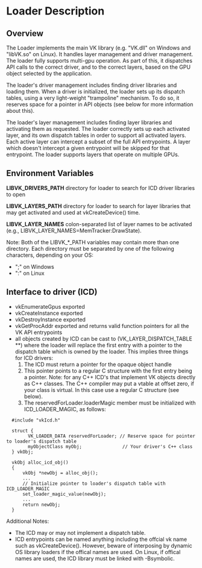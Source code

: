 # Loader Description 

## Overview
The Loader implements the main VK library (e.g. "VK.dll" on Windows and
"libVK.so" on Linux).  It handles layer management and driver management.  The
loader fully supports multi-gpu operation.  As part of this, it dispatches API
calls to the correct driver, and to the correct layers, based on the GPU object
selected by the application.

The loader's driver management includes finding driver libraries and loading
them.  When a driver is initialized, the loader sets up its dispatch tables,
using a very light-weight "trampoline" mechanism.  To do so, it reserves space
for a pointer in API objects (see below for more information about this).

The loader's layer management includes finding layer libraries and activating
them as requested.  The loader correctly sets up each activated layer, and its
own dispatch tables in order to support all activated layers.  Each active
layer can intercept a subset of the full API entrypoints.  A layer which
doesn't intercept a given entrypoint will be skipped for that entrypoint.  The
loader supports layers that operate on multiple GPUs.

## Environment Variables
**LIBVK\_DRIVERS\_PATH**  directory for loader to search for ICD driver libraries to open

**LIBVK\_LAYERS\_PATH**   directory for loader to search for layer libraries that may get activated  and used at vkCreateDevice() time.

**LIBVK\_LAYER\_NAMES**   colon-separated list of layer names to be activated (e.g., LIBVK\_LAYER\_NAMES=MemTracker:DrawState).

Note: Both of the LIBVK\_*\_PATH variables may contain more than one directory.  Each directory must be separated by one of the following characters, depending on your OS:

- ";" on Windows
- ":" on Linux

## Interface to driver (ICD)
- vkEnumerateGpus exported
- vkCreateInstance exported
- vkDestroyInstance exported
- vkGetProcAddr exported and returns valid function pointers for all the VK API entrypoints
- all objects created by ICD can be cast to (VK\_LAYER\_DISPATCH\_TABLE \*\*)
 where the loader will replace the first entry with a pointer to the dispatch table which is
 owned by the loader. This implies three things for ICD drivers:
  1. The ICD must return a pointer for the opaque object handle
  2. This pointer points to a regular C structure with the first entry being a pointer.
  Note: for any C++ ICD's that implement VK objects directly as C++ classes.
  The C++ compiler may put a vtable at offset zero, if your class is virtual.
  In this case use a regular C structure (see below).
  3. The reservedForLoader.loaderMagic member must be initialized with ICD\_LOADER\_MAGIC, as follows:

```
  #include "vkIcd.h"

  struct {
        VK_LOADER_DATA reservedForLoader; // Reserve space for pointer to loader's dispatch table
        myObjectClass myObj;               // Your driver's C++ class
  } vkObj;

  vkObj alloc_icd_obj()
  {
      vkObj *newObj = alloc_obj();
      ...
      // Initialize pointer to loader's dispatch table with ICD_LOADER_MAGIC
      set_loader_magic_value(newObj);
      ...
      return newObj;
  }
```

Additional Notes:

- The ICD may or may not implement a dispatch table.
- ICD entrypoints can be named anything including the offcial vk name such as vkCreateDevice().  However, beware of interposing by dynamic OS library loaders if the offical names are used.  On Linux, if offical names are used, the ICD library must be linked with -Bsymbolic.

